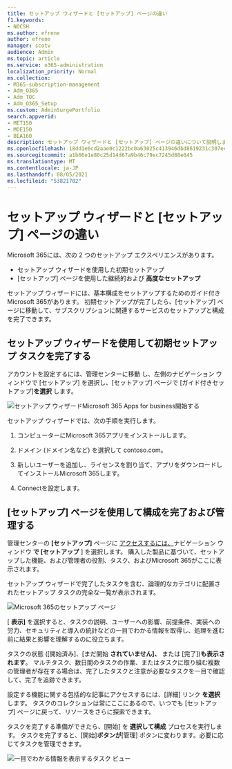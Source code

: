 ```yaml
---
title: セットアップ ウィザードと [セットアップ] ページの違い
f1.keywords:
- NOCSH
ms.author: efrene
author: efrene
manager: scotv
audience: Admin
ms.topic: article
ms.service: o365-administration
localization_priority: Normal
ms.collection:
- M365-subscription-management
- Adm_O365
- Adm_TOC
- Adm_O365_Setup
ms.custom: AdminSurgePortfolio
search.appverid:
- MET150
- MOE150
- BEA160
description: セットアップ ウィザードと [セットアップ] ページの違いについて説明します。
ms.openlocfilehash: 18dd1e6cd2aae0c1222bc0a63025c413946dbd8619231c307ec5a938c97a1bef
ms.sourcegitcommit: a1b66e1e80c25d14d67a9b46c79ec7245d88e045
ms.translationtype: MT
ms.contentlocale: ja-JP
ms.lasthandoff: 08/05/2021
ms.locfileid: "53821702"
---
```

# <a name="difference-between-the-setup-wizard-and-the-setup-page"></a>セットアップ ウィザードと [セットアップ] ページの違い

Microsoft 365には、次の 2 つのセットアップ エクスペリエンスがあります。 

- セットアップ ウィザードを使用した初期セットアップ
- [セットアップ] ページを使用した継続的および **高度なセットアップ**

セットアップ ウィザードには、基本構成をセットアップするためのガイド付きMicrosoft 365があります。 初期セットアップが完了したら、[セットアップ] ページに移動して、サブスクリプションに関連するサービスのセットアップと構成を完了できます。

## <a name="use-the-setup-wizard-to-complete-initial-setup-tasks"></a>セットアップ ウィザードを使用して初期セットアップ タスクを完了する

アカウントを設定するには、管理センターに移動 [](https://go.microsoft.com/fwlink/p/?linkid=2024339)し、左側のナビゲーション ウィンドウで [セットアップ] を選択し、[セットアップ] ページで [ガイド付きセットアップ]**を選択** します。

![セットアップ ウィザードMicrosoft 365 Apps for business開始する](../../media/o365b-guided-setup.png)

セットアップ ウィザードでは、次の手順を実行します。

1. コンピューターにMicrosoft 365アプリをインストールします。

2. ドメイン (ドメイン名など) を選択して contoso.com。

3. 新しいユーザーを追加し、ライセンスを割り当て、アプリをダウンロードしてインストールMicrosoft 365します。

4. Connectを設定します。

## <a name="use-the-setup-page-to-complete-and-manage-your-configuration"></a>[セットアップ] ページを使用して構成を完了および管理する

管理センターの **[セットアップ]** ページに [アクセスするには、](https://go.microsoft.com/fwlink/p/?linkid=2024339)ナビゲーション ウィンドウ **で [セットアップ** ] を選択します。 購入した製品に基づいて、セットアップした機能、および管理者の役割、タスク、およびMicrosoft 365がここに表示されます。

セットアップ ウィザードで完了したタスクを含む、論理的なカテゴリに配置されたセットアップ タスクの完全な一覧が表示されます。

![Microsoft 365のセットアップ ページ](../../media/o365b-setup-page.png)

[ **表示]** を選択すると、タスクの説明、ユーザーへの影響、前提条件、実装への労力、セキュリティと導入の統計などの一目でわかる情報を取得し、処理を進む前に結果と影響を理解するのに役立ちます。

タスクの状態 ([開始済み]、[まだ開始 **されていません]、** または [完了])**も表示されます**。 マルチタスク、数日間のタスクの作業、またはタスクに取り組む複数の管理者が存在する場合は、完了したタスクと注意が必要なタスクを一目で確認して、完了を追跡できます。 

設定する機能に関する包括的な記事にアクセスするには、[詳細] リンク **を選択** します。 タスクのコレクションは常にここにあるので、いつでも [セットアップ] ページに戻って、リソースをさらに探索できます。

タスクを完了する準備ができたら、[開始] を **選択して構成** プロセスを実行します。 タスクを完了すると、[開始]**ボタンが**[管理] ボタンに変わります。必要に応じてタスクを管理できます。

![一目でわかる情報を表示するタスク ビュー](../../media/o365b-at-a-glance.png)
